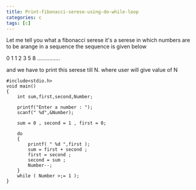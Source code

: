 ```yaml
---
title: Print-fibonacci-serese-using-do-while-loop
categories: c
tags: [c]
---
```



Let me tell you what a fibonacci serese it's a serese in which numbers are to be arange in a sequence the sequence is given below

0 1 1 2 3 5 8 ...............

and we have to print this serese till N.
where user will give value of N


```
#include<stdio.h>
void main()
{
    int sum,first,second,Number;

    printf("Enter a number : ");
    scanf(" %d",&Number);

    sum = 0 , second = 1 , first = 0;

    do
    {
        printf( " %d ",first );
        sum = first + second ;
        first = second ;
        second = sum ;
        Number--;
    }
    while ( Number >;= 1 );
}
```
